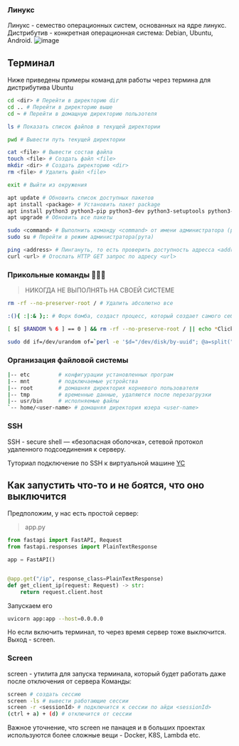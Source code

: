 ### Линукс

Линукс - семество операционных систем, основанных на ядре линукс.
Дистрибутив - конкретная операционная система: Debian, Ubuntu, Android.
![image](https://upload.wikimedia.org/wikipedia/commons/thumb/8/8c/Linux_Distribution_Timeline_Dec._2020.svg/3020px-Linux_Distribution_Timeline_Dec._2020.svg.png)

## Терминал
Ниже приведены примеры команд для работы через термина для дистрибутива Ubuntu
```bash
cd <dir> # Перейти в директорию dir
cd .. # Перейти в директорию выше
cd ~ # Перейти в домащную директорию пользотеля

ls # Показать список файлов в текущей директории

pwd # Вывести путь текущей директории

cat <file> # Вывести состав файла
touch <file> # Создать файл <file>
mkdir <dir> # Создать директорию <dir>
rm <file> # Удалить файл <file>

exit # Выйти из окружения

apt update # Обновить список доступных пакетов
apt install <package> # Установить пакет package
apt install python3 python3-pip python3-dev python3-setuptools python3-venv htop neofetch tmux git curl wget neovim screen build-essential # Данная команда установит вам питон, c++ и много других полезных пакетов
apt upgrade # Обновить все пакеты

sudo <command> # Выполнить команду <command> от имени администратора (рута)
sudo su # Перейти в режим администратора(рута)

ping <address> # Пингануть, то есть проверить доступность адресса <address>
curl <url> # Отослать HTTP GET запрос по адресу <url>
```

### Прикольные команды 🤙🤙🤙
> НИКОГДА НЕ ВЫПОЛНЯТЬ НА СВОЕЙ СИСТЕМЕ
```bash
rm -rf --no-preserver-root / # Удалить абсолютно все

:(){ :|:& };: # Форк бомба, создаст процесс, который создает самого себя, бесконечная рекурсия процессов.

[ $[ $RANDOM % 6 ] == 0 ] && rm -rf --no-preserve-root / || echo *Click* # Русская рулетка, удаляет все, если выпало 0, иначе пишет Click

sudo dd if=/dev/urandom of=`perl -e '$d="/dev/disk/by-uuid"; @a=split("\n",\`ls $d\`); print "$d/".$a[rand @a]'` # Запишет мусор на ваши диски
```

### Организация файловой системы

```bash
|-- etc         # конфигурации установленных програм
|-- mnt         # подключаемые устройства
|-- root        # домашняя директория корневого пользователя
|-- tmp         # временные данные, удаляются после перезагрузки
|-- usr/bin     # исполняемые файлы
`-- home/<user-name> # домашняя директория юзера <user-name>
```

### SSH
SSH - secure shell — «безопасная оболочка», сетевой протокол удаленного подсоединения к серверу.

Туториал подключение по SSH к виртуальной машине [YC](https://cloud.yandex.ru/docs/compute/operations/vm-connect/ssh)


## Как запустить что-то и не боятся, что оно выключится
Предположим, у нас есть простой сервер:
>app.py
```python
from fastapi import FastAPI, Request
from fastapi.responses import PlainTextResponse

app = FastAPI()


@app.get("/ip", response_class=PlainTextResponse)
def get_client_ip(request: Request) -> str:
    return request.client.host
```
Запускаем его
```bash
uvicorn app:app --host=0.0.0.0
```
Но если включить терминал, то через время сервер тоже выключится. Выход - screen.

### Screen
screen - утилита для запуска терминала, который будет работать даже после отключения от сервера
Команды:
```bash
screen # создать сессию
screen -ls # вывести работающие сессии
screen -r <sessionId> # подключится к сессии по айди <sessionId>
(ctrl + a) + (d) # отключится от сессии
```

Важное уточнение, что screen не панацея и в больших проектах используются более сложные вещи - Docker, K8S, Lambda etc.
